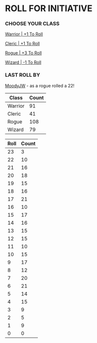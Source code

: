 # ROLL FOR INITIATIVE
### CHOOSE YOUR CLASS

[Warrior | +1 To Roll](https://github.com/benjaminsampica/benjaminsampica/issues/new?title=roll%7Cwarrior&body=Just+click+%27Submit+new+issue%27.)

[Cleric | +1 To Roll](https://github.com/benjaminsampica/benjaminsampica/issues/new?title=roll%7Ccleric&body=Just+click+%27Submit+new+issue%27.)

[Rogue | +3 To Roll](https://github.com/benjaminsampica/benjaminsampica/issues/new?title=roll%7Crogue&body=Just+click+%27Submit+new+issue%27.)

[Wizard | -1 To Roll](https://github.com/benjaminsampica/benjaminsampica/issues/new?title=roll%7Cwizard&body=Just+click+%27Submit+new+issue%27.)
### LAST ROLL BY
[MoodyJW](https://www.github.com/MoodyJW) - as a rogue rolled a 22!

|Class|Count|
|-|-|
|Warrior|91|
|Cleric|41|
|Rogue|108|
|Wizard|79|

|Roll|Count|
|-|-|
|23|3
|22|10
|21|16
|20|18
|19|15
|18|16
|17|21
|16|10
|15|17
|14|16
|13|15
|12|15
|11|10
|10|15
|9|17
|8|12
|7|20
|6|21
|5|14
|4|15
|3|9
|2|5
|1|9
|0|0
